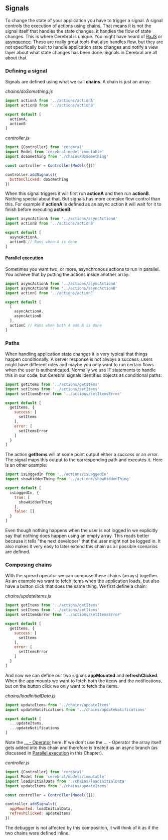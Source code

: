 ## Signals

To change the state of your application you have to trigger a signal. A signal controls the execution of actions using chains. That means it is not the signal itself that handles the state changes, it handles the flow of state changes. This is where Cerebral is unique. You might have heard of [RxJS](https://github.com/Reactive-Extensions/RxJS) or [asynquence](https://github.com/getify/asynquence). These are really great tools that also handles flow, but they are not specifically built to handle application state changes and notify a view layer about what state changes has been done. Signals in Cerebral are all about that.

### Defining a signal
Signals are defined using what we call **chains**. A chain is just an array:

*chains/doSomething.js*
```javascript
import actionA from '../actions/actionA'
import actionB from '../actions/actionB'

export default [
  actionA,
  actionB
]
```

*controller.js*
```javascript
import {Controller} from 'cerebral'
import Model from 'cerebral-model-immutable'
import doSomething from './chains/doSomething'

const controller = Controller(Model({}))

controller.addSignals({
  buttonClicked: doSomething
})
```

When this signal triggers it will first run **actionA** and then run **actionB**. Nothing special about that. But signals has more complex flow control than this. For example if **actionA** is defined as an async action it will wait for it to finish before executing **actionB**:

```javascript
import asyncActionA from '../actions/asyncActionA'
import actionB from '../actions/actionB'

export default [
  asyncActionA,
  actionB // Runs when A is done
]
```

#### Parallel execution
Sometimes you want two, or more, asynchronous actions to run in parallel. You achieve that by putting the actions inside another array:

```javascript
import asyncActionA from '../actions/asyncActionA'
import asyncActionB from '../actions/asyncActionB'
import actionC from '../actions/actionC'

export default [
  [
    asyncActionA,
    asyncActionB
  ],
  actionC // Runs when both A and B is done
]
```

### Paths
When handling application state changes it is very typical that things happen conditionally. A server response is not always a success, users might have different roles and maybe you only want to run certain flows when the user is authenticated. Normally we use IF statements to handle this in our code, but Cerebral signals identifies objects as conditional paths:

```javascript
import getItems from '../actions/getItems'
import setItems from '../actions/setItems'
import setItemsError from '../actions/setItemsError'

export default [
  getItems, {
    success: [
      setItems
    ],
    error: [
      setItemsError
    ]
  }
]
```

The action **getItems** will at some point output either a *success* or an *error*. The signal maps this output to the corresponding path and executes it. Here is an other example:

```javascript
import isLoggedIn from '../actions/isLoggedIn'
import showHiddenThing from '../actions/showHiddenThing'

export default [
  isLoggedIn, {
    true: [
      showHiddenThing
    ],
    false: []
  }
]
```
Even though nothing happens when the user is not logged in we explicitly say that nothing does happen using an empty array. This reads better because it tells "the next developer" that the user might not be logged in. It also makes it very easy to later extend this chain as all possible scenarios are defined.

### Composing chains
With the spread operator we can compose these chains (arrays) together. As an example we want to fetch items when the application loads, but also have a button click that does the same thing. We first define a chain:

*chains/updateItems.js*
```javascript
import getItems from '../actions/getItems'
import setItems from '../actions/setItems'
import setItemsError from '../actions/setItemsError'

export default [
  getItems, {
    success: [
      setItems
    ],
    error: [
      setItemsError
    ]
  }
]
```

And now we can define our two signals **appMounted** and **refreshClicked**. When the app mounts we want to fetch both the items and the notifications, but on the button click we only want to fetch the items.

*chains/loadInitialData.js*
```js
import updateItems from '../chains/updateItems'
import updateNotifications from '../chains/updateNotifications'

export default [
  ...updateItems,
  ...updateNotifications
]
```
Note the [... - Operator](https://developer.mozilla.org/de/docs/Web/JavaScript/Reference/Operators/Spread_operator) here.
If we don't use the ... - Operator the array itself gets added into this chain and therefore is treated as an async branch (as discussed in [Parallel execution](#arallel-execution) in this Chapter).

*controller.js*
```js
import {Controller} from 'cerebral'
import Model from 'cerebral/models/immutable'
import loadInitialData from './chains/loadInitialData'
import updateItems from './chains/updateItems'

const controller = Controller(Model({}))

controller.addSignals({
  appMounted: loadInitialData,
  refreshClicked: updateItems
})
```

The debugger is not affected by this composition, it will think of it as if the two chains were defined inline.
